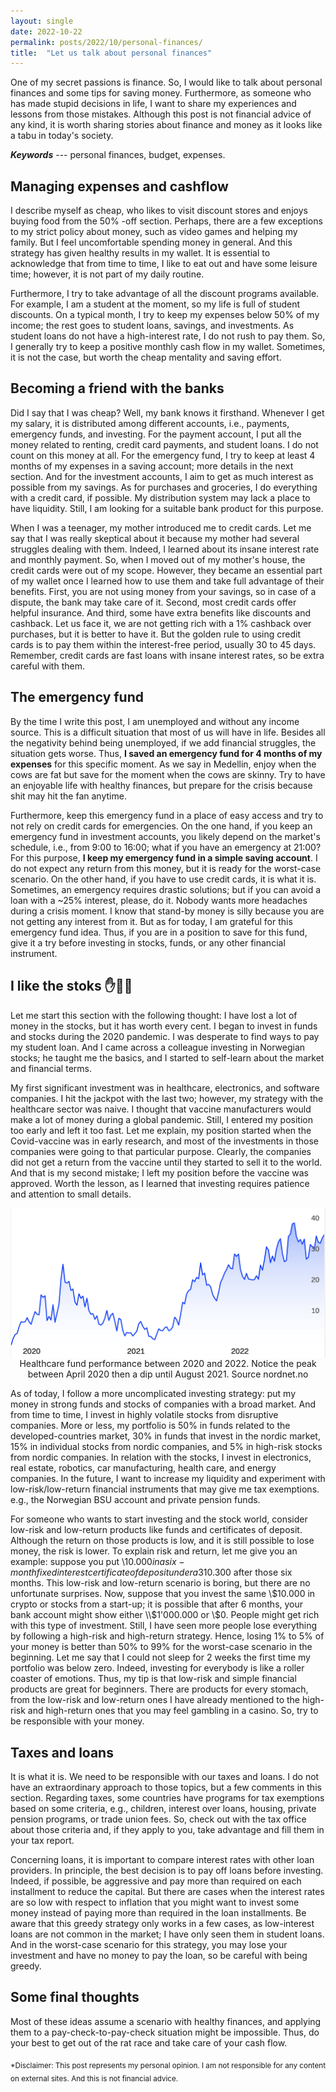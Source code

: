 ```yaml
---
layout: single
date: 2022-10-22
permalink: posts/2022/10/personal-finances/
title:  "Let us talk about personal finances"
---
```


One of my secret passions is finance. So, I would like to talk about personal finances and some tips for saving money. Furthermore, as someone who has made stupid decisions in life, I want to share my experiences and lessons from those mistakes. Although this post is not financial advice of any kind, it is worth sharing stories about finance and money as it looks like a tabu in today's society.

***Keywords*** --- personal finances, budget, expenses.

## Managing expenses and cashflow
I describe myself as cheap, who likes to visit discount stores and enjoys buying food from the 50% -off section. Perhaps, there are a few exceptions to my strict policy about money, such as video games and helping my family. But I feel uncomfortable spending money in general. And this strategy has given healthy results in my wallet. It is essential to acknowledge that from time to time, I like to eat out and have some leisure time; however, it is not part of my daily routine.

Furthermore, I try to take advantage of all the discount programs available. For example, I am a student at the moment, so my life is full of student discounts. On a typical month, I try to keep my expenses below 50% of my income; the rest goes to student loans, savings, and investments. As student loans do not have a high-interest rate, I do not rush to pay them. So, I generally try to keep a positive monthly cash flow in my wallet. Sometimes, it is not the case, but worth the cheap mentality and saving effort.

## Becoming a friend with the banks
Did I say that I was cheap? Well, my bank knows it firsthand. Whenever I get my salary, it is distributed among different accounts, i.e., payments, emergency funds, and investing. For the payment account, I put all the money related to renting, credit card payments, and student loans. I do not count on this money at all. For the emergency fund, I try to keep at least 4 months of my expenses in a saving account; more details in the next section. And for the investment accounts, I aim to get as much interest as possible from my savings. As for purchases and groceries, I do everything with a credit card, if possible. My distribution system may lack a place to have liquidity. Still, I am looking for a suitable bank product for this purpose.

When I was a teenager, my mother introduced me to credit cards. Let me say that I was really skeptical about it because my mother had several struggles dealing with them. Indeed, I learned about its insane interest rate and monthly payment. So, when I moved out of my mother's house, the credit cards were out of my scope. However, they became an essential part of my wallet once I learned how to use them and take full advantage of their benefits. First, you are not using money from your savings, so in case of a dispute, the bank may take care of it. Second, most credit cards offer helpful insurance. And third, some have extra benefits like discounts and cashback. Let us face it, we are not getting rich with a 1% cashback over purchases, but it is better to have it. But the golden rule to using credit cards is to pay them within the interest-free period, usually 30 to 45 days. Remember, credit cards are fast loans with insane interest rates, so be extra careful with them. 

## The emergency fund
By the time I write this post, I am unemployed and without any income source. This is a difficult situation that most of us will have in life. Besides all the negativity behind being unemployed, if we add financial struggles, the situation gets worse. Thus, **I saved an emergency fund for 4 months of my expenses** for this specific moment. As we say in Medellin, enjoy when the cows are fat but save for the moment when the cows are skinny. Try to have an enjoyable life with healthy finances, but prepare for the crisis because shit may hit the fan anytime.

Furthermore, keep this emergency fund in a place of easy access and try to not rely on credit cards for emergencies. On the one hand, if you keep an emergency fund in investment accounts, you likely depend on the market's schedule, i.e., from 9:00 to 16:00; what if you have an emergency at 21:00? For this purpose, **I keep my emergency fund in a simple saving account**. I do not expect any return from this money, but it is ready for the worst-case scenario. On the other hand, if you have to use credit cards, it is what it is. Sometimes, an emergency requires drastic solutions; but if you can avoid a loan with a ~25% interest, please, do it. Nobody wants more headaches during a crisis moment. I know that stand-by money is silly because you are not getting any interest from it. But as for today, I am grateful for this emergency fund idea. Thus, if you are in a position to save for this fund, give it a try before investing in stocks, funds, or any other financial instrument.

## I like the stoks ✋💎🤚
Let me start this section with the following thought: I have lost a lot of money in the stocks, but it has worth every cent. I began to invest in funds and stocks during the 2020 pandemic. I was desperate to find ways to pay my student loan. And I came across a colleague investing in Norwegian stocks; he taught me the basics, and I started to self-learn about the market and financial terms. 

My first significant investment was in healthcare, electronics, and software companies. I hit the jackpot with the last two; however, my strategy with the healthcare sector was naive. I thought that vaccine manufacturers would make a lot of money during a global pandemic. Still, I entered my position too early and left it too fast. Let me explain, my position started when the Covid-vaccine was in early research, and most of the investments in those companies were going to that particular purpose. Clearly, the companies did not get a return from the vaccine until they started to sell it to the world. And that is my second mistake; I left my position before the vaccine was approved. Worth the lesson, as I learned that investing requires patience and attention to small details.

<div style="text-align: center;">
    <img src="/images/finance_1.png"
        alt="Healthcare fund performance."
        style="display: block; margin-left: auto; margin-right: auto;" />
    <figcaption>Healthcare fund performance between 2020 and 2022. Notice the peak between April 2020 then a dip until August 2021. Source nordnet.no</figcaption>
</div>

As of today, I follow a more uncomplicated investing strategy: put my money in strong funds and stocks of companies with a broad market. And from time to time, I invest in highly volatile stocks from disruptive companies. More or less, my portfolio is 50% in funds related to the developed-countries market, 30% in funds that invest in the nordic market, 15% in individual stocks from nordic companies, and 5% in high-risk stocks from nordic companies. In relation with the stocks, I invest in electronics, real estate, robotics, car manufacturing, health care, and energy companies. In the future, I want to increase my liquidity and experiment with low-risk/low-return financial instruments that may give me tax exemptions. e.g., the Norwegian BSU account and private pension funds. 

For someone who wants to start investing and the stock world, consider low-risk and low-return products like funds and certificates of deposit. Although the return on those products is low, and it is still possible to lose money, the risk is lower. To explain risk and return, let me give you an example: suppose you put \\$10.000 in a six-month fixed interest certificate of deposit under a 3% interest return; in this case, it is almost guaranteed that you will receive \\$10.300 after those six months. This low-risk and low-return scenario is boring, but there are no unfortunate surprises. Now, suppose that you invest the same \\$10.000 in crypto or stocks from a start-up; it is possible that after 6 months, your bank account might show either \\$1'000.000 or \\$0. People might get rich with this type of investment. Still, I have seen more people lose everything by following a high-risk and high-return strategy. Hence, losing 1% to 5% of your money is better than 50% to 99% for the worst-case scenario in the beginning. Let me say that I could not sleep for 2 weeks the first time my portfolio was below zero. Indeed, investing for everybody is like a roller coaster of emotions. Thus, my tip is that low-risk and simple financial products are great for beginners. There are products for every stomach, from the low-risk and low-return ones I have already mentioned to the high-risk and high-return ones that you may feel gambling in a casino. So, try to be responsible with your money.

## Taxes and loans
It is what it is. We need to be responsible with our taxes and loans. I do not have an extraordinary approach to those topics, but a few comments in this section. Regarding taxes, some countries have programs for tax exemptions based on some criteria, e.g., children, interest over loans, housing, private pension programs, or trade union fees. So, check out with the tax office about those criteria and, if they apply to you, take advantage and fill them in your tax report. 

Concerning loans, it is important to compare interest rates with other loan providers. In principle, the best decision is to pay off loans before investing. Indeed, if possible, be aggressive and pay more than required on each installment to reduce the capital. But there are cases when the interest rates are so low with respect to inflation that you might want to invest some money instead of paying more than required in the loan installments. Be aware that this greedy strategy only works in a few cases, as low-interest loans are not common in the market; I have only seen them in student loans. And in the worst-case scenario for this strategy, you may lose your investment and have no money to pay the loan, so be careful with being greedy. 

## Some final thoughts
Most of these ideas assume a scenario with healthy finances, and applying them to a pay-check-to-pay-check situation might be impossible. Thus, do your best to get out of the rat race and take care of your cash flow.

<sub>*Disclaimer: This post represents my personal opinion. I am not responsible for any content on external sites. And this is not financial advice.</sub>
